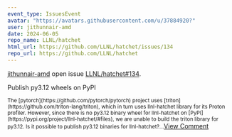 ```yaml
---
event_type: IssuesEvent
avatar: "https://avatars.githubusercontent.com/u/37884920?"
user: jithunnair-amd
date: 2024-06-05
repo_name: LLNL/hatchet
html_url: https://github.com/LLNL/hatchet/issues/134
repo_url: https://github.com/LLNL/hatchet
---
```


<a href='https://github.com/jithunnair-amd' target='_blank'>jithunnair-amd</a> open issue <a href='https://github.com/LLNL/hatchet/issues/134' target='_blank'>LLNL/hatchet#134</a>.

<p>Publish py3.12 wheels on PyPI</p><small>The [pytorch](https://github.com/pytorch/pytorch) project uses [triton](https://github.com/triton-lang/triton), which in turn uses llnl-hatchet library for its Proton profiler. However, since there is no py3.12 binary wheel for llnl-hatchet on [PyPI](https://pypi.org/project/llnl-hatchet/#files), we are unable to build the triton library for py3.12. Is it possible to publish py3.12 binaries for llnl-hatchet?...</small><a href='https://github.com/LLNL/hatchet/issues/134' target='_blank'>View Comment</a>